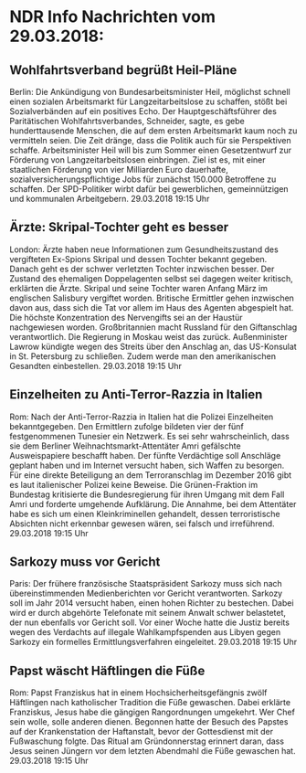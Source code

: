 # NDR Info Nachrichten vom 29.03.2018:


## Wohlfahrtsverband begrüßt Heil-Pläne
Berlin: Die Ankündigung von Bundesarbeitsminister Heil, möglichst schnell einen sozialen Arbeitsmarkt für Langzeitarbeitslose zu schaffen, stößt bei Sozialverbänden auf ein positives Echo. Der Hauptgeschäftsführer des Paritätischen Wohlfahrtsverbandes, Schneider, sagte, es gebe hunderttausende Menschen, die auf dem ersten Arbeitsmarkt kaum noch zu vermitteln seien. Die Zeit dränge, dass die Politik auch für sie Perspektiven schaffe. Arbeitsminister Heil will bis zum Sommer einen Gesetzentwurf zur Förderung von Langzeitarbeitslosen einbringen. Ziel ist es, mit einer staatlichen Förderung von vier Milliarden Euro dauerhafte, sozialversicherungspflichtige Jobs für zunächst 150.000 Betroffene zu schaffen. Der SPD-Politiker wirbt dafür bei gewerblichen, gemeinnützigen und kommunalen Arbeitgebern. 29.03.2018 19:15 Uhr 

## Ärzte: Skripal-Tochter geht es besser
London:	Ärzte haben neue Informationen zum Gesundheitszustand des vergifteten Ex-Spions Skripal und dessen Tochter bekannt gegeben. Danach geht es der schwer verletzten Tochter inzwischen besser. Der Zustand des ehemaligen Doppelagenten selbst sei dagegen weiter kritisch, erklärten die Ärzte. Skripal und seine Tochter waren Anfang März im englischen Salisbury vergiftet worden. Britische Ermittler gehen inzwischen davon aus, dass sich die Tat vor allem im Haus des Agenten abgespielt hat. Die höchste Konzentration des Nervengifts sei an der Haustür nachgewiesen worden. Großbritannien macht Russland für den Giftanschlag verantwortlich. Die Regierung in Moskau weist das zurück. Außenminister Lawrow kündigte wegen des Streits über den Anschlag an, das US-Konsulat in St. Petersburg
zu schließen. Zudem werde man den amerikanischen Gesandten einbestellen. 29.03.2018 19:15 Uhr 

## Einzelheiten zu Anti-Terror-Razzia in Italien
Rom: Nach der Anti-Terror-Razzia in Italien hat die Polizei Einzelheiten bekanntgegeben. Den Ermittlern zufolge bildeten vier der fünf festgenommenen Tunesier ein Netzwerk. Es sei sehr wahrscheinlich, dass sie dem Berliner Weihnachtsmarkt-Attentäter Amri gefälschte Ausweispapiere beschafft haben. Der fünfte Verdächtige soll Anschläge geplant haben und im Internet versucht haben, sich Waffen zu besorgen. Für eine direkte Beteiligung an dem Terroranschlag im Dezember 2016 gibt es laut italienischer Polizei keine Beweise. Die Grünen-Fraktion im Bundestag kritisierte die Bundesregierung für ihren Umgang mit dem Fall Amri und forderte umgehende Aufklärung. Die Annahme, bei dem Attentäter habe es sich um einen Kleinkriminellen gehandelt, dessen terroristische Absichten nicht erkennbar gewesen wären, sei falsch und irreführend. 29.03.2018 19:15 Uhr 

## Sarkozy muss vor Gericht
Paris: Der frühere französische Staatspräsident Sarkozy muss sich nach übereinstimmenden Medienberichten vor Gericht verantworten. Sarkozy soll im Jahr 2014 versucht haben, einen hohen Richter zu bestechen. Dabei wird er durch abgehörte Telefonate mit seinem Anwalt schwer belastetet, der nun ebenfalls vor Gericht soll. Vor einer Woche hatte die Justiz bereits wegen des Verdachts auf illegale Wahlkampfspenden aus Libyen gegen Sarkozy ein formelles Ermittlungsverfahren eingeleitet. 29.03.2018 19:15 Uhr 

## Papst wäscht Häftlingen die Füße
Rom:		Papst Franziskus hat in einem Hochsicherheitsgefängnis zwölf Häftlingen nach katholischer Tradition die Füße gewaschen. Dabei erklärte Franziskus, Jesus habe die gängigen Rangordnungen umgekehrt. Wer Chef sein wolle, solle anderen dienen. Begonnen hatte der Besuch des Papstes auf der Krankenstation der Haftanstalt, bevor der Gottesdienst mit der Fußwaschung folgte. Das Ritual am Gründonnerstag erinnert daran, dass Jesus seinen Jüngern vor dem letzten Abendmahl die Füße gewaschen hat. 29.03.2018 19:15 Uhr 
